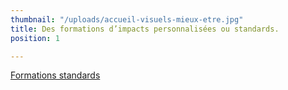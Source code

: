 ```yaml
---
thumbnail: "/uploads/accueil-visuels-mieux-etre.jpg"
title: Des formations d’impacts personnalisées ou standards.
position: 1

---
```

<a class="button" href="/formations" target="_blank">Formations standards</a>